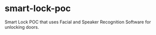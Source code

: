 # smart-lock-poc
Smart Lock POC that uses Facial and Speaker Recognition Software for unlocking doors.

